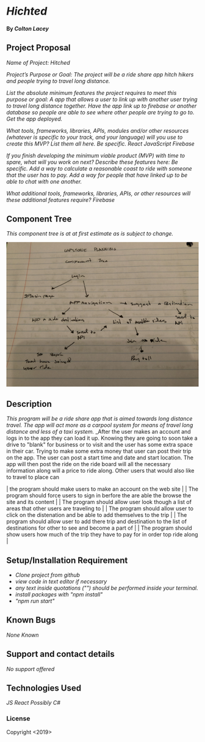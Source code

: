 
# _Hichted_

#### By _**Colton Lacey**_

## Project Proposal


_Name of Project: Hitched_

_Project’s Purpose or Goal:_
 _The project will be a ride share app hitch hikers and people trying to travel long distance._

_List the absolute minimum features the project requires to meet this purpose or goal:_
_A app that allows a user to link up with another user trying to travel long distance together.
Have the app link up to firebase or another database so people are able to see where other people are trying to go to.
Get the app deployed._

_What tools, frameworks, libraries, APIs, modules and/or other resources (whatever is specific to your track, and your language) will you use to create this MVP? List them all here. Be specific._
_React
JavaScript
Firebase_

_If you finish developing the minimum viable product (MVP) with time to spare, what will you work on next? Describe these features here: Be specific._
_Add a way to calculate a reasonable coast to ride with someone that the user has to pay. 
Add a way for people that have linked up to be able to chat with one another._

_What additional tools, frameworks, libraries, APIs, or other resources will these additional features require?_
_Firebase_


## Component Tree
_This component tree is at at first estimate as is subject to change._

![componenent tree](./tree.jpeg?raw=true "Tree")


## Description

_This program will be a ride share app that is aimed towards long distance travel. The app will act more as a carpool system for means of travel long distance and less of a taxi system._
_After the user makes an account and logs in to the app they can load it up. Knowing they are going to soon take a drive to "blank" for business or to visit and the user has some extra space in their car. Trying to make some extra money that user can post their trip on the app. The user can post a start time and date and start location. The app will then post the ride on the ride board will all the necessary information along will a price to ride along. Other users that would also like to travel to place can 

| the program should make users to make an account on the web site |
| The program should force users to sign in berfore the are able the browse the site and its content |
| The program should allow user look though a list of areas that other users are traveling to |
| The program should allow user to click on the distenation and be able to add themselves to the trip |
| The program should allow user to add there trip and destination to the list of destinations for other to see and become a part of |
| The program should show users how much of the trip they have to pay for in order top ride along |


## Setup/Installation Requirement

* _Clone project from github_
* _view code in text editor if necessary_
* _any text inside quotations ("") should be performed inside your terminal._
* _install packages with "npm install"_
* _"npm run start"_

## Known Bugs

_None Known_

## Support and contact details

_No support offered_

## Technologies Used

_JS_
_React_
_Possibly C#_

### License

Copyright <2019> <Colton Lacey>